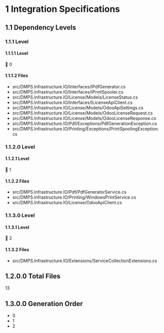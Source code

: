 # 1 Integration Specifications

## 1.1 Dependency Levels

### 1.1.1 Level

#### 1.1.1.1 Level

🔹 0

#### 1.1.1.2 Files

- src/DMPS.Infrastructure.IO/Interfaces/IPdfGenerator.cs
- src/DMPS.Infrastructure.IO/Interfaces/IPrintSpooler.cs
- src/DMPS.Infrastructure.IO/License/Models/LicenseStatus.cs
- src/DMPS.Infrastructure.IO/Interfaces/ILicenseApiClient.cs
- src/DMPS.Infrastructure.IO/License/Models/OdooApiSettings.cs
- src/DMPS.Infrastructure.IO/License/Models/OdooLicenseRequest.cs
- src/DMPS.Infrastructure.IO/License/Models/OdooLicenseResponse.cs
- src/DMPS.Infrastructure.IO/Pdf/Exceptions/PdfGenerationException.cs
- src/DMPS.Infrastructure.IO/Printing/Exceptions/PrintSpoolingException.cs

### 1.1.2.0 Level

#### 1.1.2.1 Level

🔹 1

#### 1.1.2.2 Files

- src/DMPS.Infrastructure.IO/Pdf/PdfGeneratorService.cs
- src/DMPS.Infrastructure.IO/Printing/WindowsPrintService.cs
- src/DMPS.Infrastructure.IO/License/OdooApiClient.cs

### 1.1.3.0 Level

#### 1.1.3.1 Level

🔹 2

#### 1.1.3.2 Files

- src/DMPS.Infrastructure.IO/Extensions/ServiceCollectionExtensions.cs

## 1.2.0.0 Total Files

13

## 1.3.0.0 Generation Order

- 0
- 1
- 2

